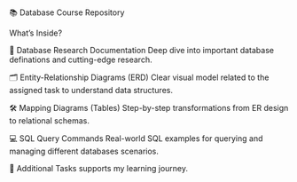 📚 Database Course Repository

What’s Inside?

📄 Database Research Documentation
Deep dive into important database definations and cutting-edge research.

🗂️ Entity-Relationship Diagrams (ERD)
Clear visual model related to the assigned task to understand data structures.

🛠️ Mapping Diagrams (Tables)
Step-by-step transformations from ER design to relational schemas.

💻 SQL Query Commands
Real-world SQL examples for querying and managing different databases scenarios.

🎯 Additional Tasks supports my learning journey.
